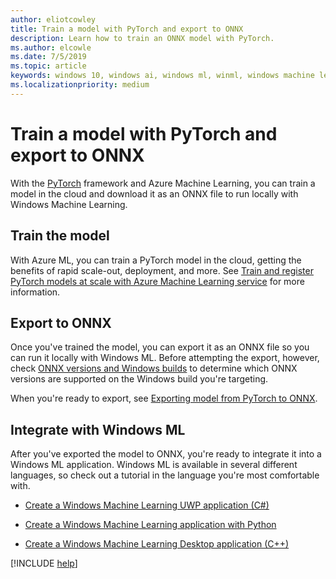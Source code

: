 ```yaml
---
author: eliotcowley
title: Train a model with PyTorch and export to ONNX
description: Learn how to train an ONNX model with PyTorch.
ms.author: elcowle
ms.date: 7/5/2019
ms.topic: article
keywords: windows 10, windows ai, windows ml, winml, windows machine learning, pytorch
ms.localizationpriority: medium
---
```


# Train a model with PyTorch and export to ONNX

With the [PyTorch](https://pytorch.org/) framework and Azure Machine Learning, you can train a model in the cloud and download it as an ONNX file to run locally with Windows Machine Learning.

## Train the model

With Azure ML, you can train a PyTorch model in the cloud, getting the benefits of rapid scale-out, deployment, and more. See [Train and register PyTorch models at scale with Azure Machine Learning service](https://docs.microsoft.com/azure/machine-learning/service/how-to-train-pytorch) for more information.

## Export to ONNX

Once you've trained the model, you can export it as an ONNX file so you can run it locally with Windows ML. Before attempting the export, however, check [ONNX versions and Windows builds](https://docs.microsoft.com/windows/ai/windows-ml/onnx-versions) to determine which ONNX versions are supported on the Windows build you're targeting.

When you're ready to export, see [Exporting model from PyTorch to ONNX](https://github.com/onnx/tutorials/blob/master/tutorials/PytorchOnnxExport.ipynb).

## Integrate with Windows ML

After you've exported the model to ONNX, you're ready to integrate it into a Windows ML application. Windows ML is available in several different languages, so check out a tutorial in the language you're most comfortable with.

* [Create a Windows Machine Learning UWP application (C#)](https://docs.microsoft.com/windows/ai/windows-ml/get-started-uwp)

* [Create a Windows Machine Learning application with Python](https://github.com/Microsoft/xlang/tree/master/samples/python/winml_tutorial)

* [Create a Windows Machine Learning Desktop application (C++)](https://docs.microsoft.com/windows/ai/windows-ml/get-started-desktop)

[!INCLUDE [help](../includes/get-help.md)]
